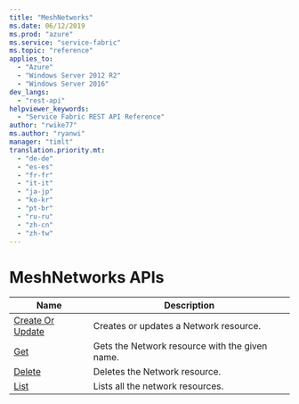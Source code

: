 ```yaml
---
title: "MeshNetworks"
ms.date: 06/12/2019
ms.prod: "azure"
ms.service: "service-fabric"
ms.topic: "reference"
applies_to: 
  - "Azure"
  - "Windows Server 2012 R2"
  - "Windows Server 2016"
dev_langs: 
  - "rest-api"
helpviewer_keywords: 
  - "Service Fabric REST API Reference"
author: "rwike77"
ms.author: "ryanwi"
manager: "timlt"
translation.priority.mt: 
  - "de-de"
  - "es-es"
  - "fr-fr"
  - "it-it"
  - "ja-jp"
  - "ko-kr"
  - "pt-br"
  - "ru-ru"
  - "zh-cn"
  - "zh-tw"
---
```

# MeshNetworks APIs

| Name | Description |
| --- | --- |
| [Create Or Update](sfclient-v65-api-meshnetwork_createorupdate.md) | Creates or updates a Network resource.<br/> |
| [Get](sfclient-v65-api-meshnetwork_get.md) | Gets the Network resource with the given name.<br/> |
| [Delete](sfclient-v65-api-meshnetwork_delete.md) | Deletes the Network resource.<br/> |
| [List](sfclient-v65-api-meshnetwork_list.md) | Lists all the network resources.<br/> |

